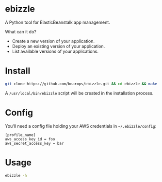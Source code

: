 # ebizzle

A Python tool for ElasticBeanstalk app management.

What can it do?
* Create a new version of your application.
* Deploy an existing version of your application.
* List available versions of your applications.

# Install

```bash
git clone https://github.com/bearops/ebizzle.git && cd ebizzle && make install
```

A `/usr/local/bin/ebizzle` script will be created in the installation process.

# Config

You'll need a config file holding your AWS credentials in `~/.ebizzle/config`:
```
[profile_name]
aws_access_key_id = foo
aws_secret_access_key = bar
```

# Usage

```bash
ebizzle -h
```
